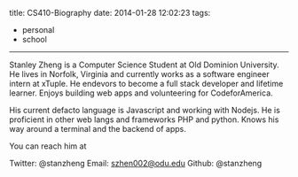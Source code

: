 title: CS410-Biography
date: 2014-01-28 12:02:23
tags:
- personal
- school
---


Stanley Zheng is a Computer Science Student at Old Dominion University. He lives in Norfolk, Virginia and currently works as a software engineer intern at xTuple. He endevors to become a full stack developer and lifetime learner. Enjoys building web apps and volunteering for CodeforAmerica.

His current defacto language is Javascript and working with Nodejs. He is proficient in other web langs and frameworks PHP and python.  Knows his way around a terminal and the backend of apps.

You can reach him at

Twitter: @stanzheng
Email: szhen002@odu.edu
Github: @stanzheng
